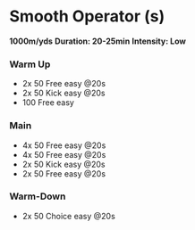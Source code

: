 # Smooth Operator (s)

**1000m/yds**
**Duration: 20-25min**
**Intensity: Low**

### Warm Up
- 2x 50 Free easy @20s
- 2x 50 Kick easy @20s
- 100 Free easy

### Main
- 4x 50 Free easy @20s
- 4x 50 Free easy @20s
- 2x 50 Kick easy @20s
- 2x 50 Free easy @20s

### Warm-Down
- 2x 50 Choice easy @20s